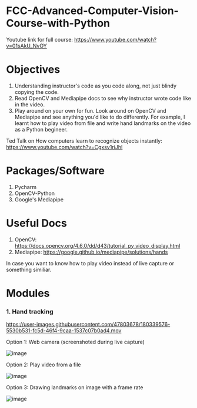 # FCC-Advanced-Computer-Vision-Course-with-Python
Youtube link for full course: https://www.youtube.com/watch?v=01sAkU_NvOY

# Objectives
1. Understanding instructor's code as you code along, not just blindy copying the code.
2. Read OpenCV and Mediapipe docs to see why instructor wrote code like in the video.
3. Play around on your own for fun.  Look around on OpenCV and Mediapipe and see anything you'd like to do differently. For example, I learnt how to play video from file and write hand landmarks on the video as a Python begineer. 

Ted Talk on How computers learn to recognize objects instantly: https://www.youtube.com/watch?v=Cgxsv1riJhI

# Packages/Software
1. Pycharm
2. OpenCV-Python
3. Google's Mediapipe

# Useful Docs
1. OpenCV: https://docs.opencv.org/4.6.0/dd/d43/tutorial_py_video_display.html
2. Mediapipe: https://google.github.io/mediapipe/solutions/hands

In case you want to know how to play video instead of live capture or something similiar. 

# Modules
### 1. Hand tracking

https://user-images.githubusercontent.com/47803678/180339576-5530b531-fc5d-46f4-9caa-1537c07b0ad4.mov

Option 1: Web camera (screenshoted during live capture)

![image](https://user-images.githubusercontent.com/47803678/180485426-3708c527-d94c-46a2-8fdf-16b8407b032b.png)

Option 2: Play video from a file

![image](https://user-images.githubusercontent.com/47803678/180495280-c27e90ea-9cd5-4db7-a964-b997b9e05992.png)

Option 3: Drawing landmarks on image with a frame rate

![image](https://user-images.githubusercontent.com/47803678/180586442-caadda41-b286-4e41-9be9-c7057ea9dd90.png)
